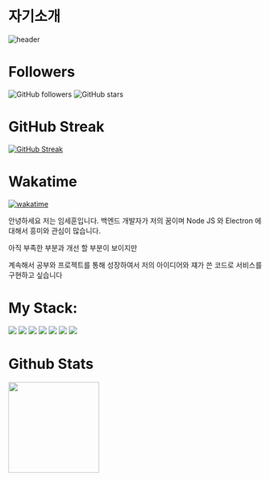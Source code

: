 # 자기소개

![header](https://capsule-render.vercel.app/api?type=wave&color=auto&height=300&section=header&text=Hello%20World!&fontSize=90&animation=fadeIn)


# Followers
![GitHub followers](https://img.shields.io/github/followers/umsehun?style=social)
![GitHub stars](https://img.shields.io/github/stars/umsehun/umsehun?style=social)

# GitHub Streak
[![GitHub Streak](https://streak-stats.demolab.com/?user=umsehun&theme=dark)](https://git.io/streak-stats)



# Wakatime
[![wakatime](https://wakatime.com/badge/user/75fc2ddd-ebf0-40d8-847d-ea29a833568a.svg)](https://wakatime.com/@75fc2ddd-ebf0-40d8-847d-ea29a833568a)


안녕하세요 저는 임세훈입니다. 백엔드 개발자가 저의 꿈이며
Node JS 와 Electron 에 대해서 흥미와 관심이 많습니다.

아직 부족한 부분과 개선 할 부분이 보이지만

계속해서 공부와 프로젝트를 통해 성장하여서
저의 아이디어와 쟤가 쓴 코드로 서비스를 구현하고 싶습니다


# My Stack: 
<img src="https://img.shields.io/badge/CSS3-1572B6?style=flat-square&logo=CSS3&logoColor=white"/> 
<img src="https://img.shields.io/badge/HTML5-E34F26?style=flat-square&logo=HTML5&logoColor=white"/> 
<img src="https://img.shields.io/badge/JavaScript-F7DF1E?style=flat-square&logo=JavaScript&logoColor=white"/>
<img src="https://img.shields.io/badge/Next.js-000000?style=flat-square&logo=next.js&logoColor=white"/>
<img src="https://img.shields.io/badge/Node.js-339933?style=flat-square&logo=Node.js&logoColor=white"/>
<img src="https://img.shields.io/badge/TypeScript-3178C6?style=flat-square&logo=typescript&logoColor=white"/>
<img src="https://img.shields.io/badge/Electron-47848F?style=flat-square&logo=electron&logoColor=white"/>







# Github Stats  
<a href="https://github.com/umsehun"><img align="center" style="height:180px" src="https://github-readme-stats.vercel.app/api/top-langs/?username=umsehun&layout=compact&theme=nord&hide_border=true" />

